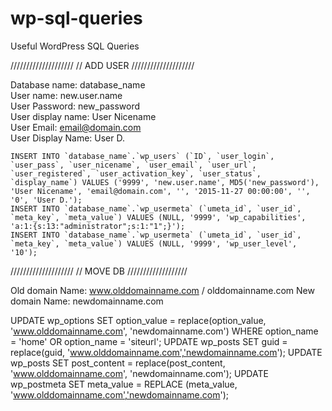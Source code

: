 # wp-sql-queries
Useful WordPress SQL Queries

////////////////////
//	ADD USER
////////////////////

Database name: 		  database_name  
User name: 	   		  new.user.name  
User Password: 		  new_password  
User display name:  User Nicename  
User Email:         email@domain.com  
User Display Name:  User D.

    INSERT INTO `database_name`.`wp_users` (`ID`, `user_login`, `user_pass`, `user_nicename`, `user_email`, `user_url`, `user_registered`, `user_activation_key`, `user_status`, `display_name`) VALUES ('9999', 'new.user.name', MD5('new_password'), 'User Nicename', 'email@domain.com', '', '2015-11-27 00:00:00', '', '0', 'User D.');
    INSERT INTO `database_name`.`wp_usermeta` (`umeta_id`, `user_id`, `meta_key`, `meta_value`) VALUES (NULL, '9999', 'wp_capabilities', 'a:1:{s:13:"administrator";s:1:"1";}');
    INSERT INTO `database_name`.`wp_usermeta` (`umeta_id`, `user_id`, `meta_key`, `meta_value`) VALUES (NULL, '9999', 'wp_user_level', '10');

////////////////////
//	MOVE DB
///////////////////

Old domain Name: www.olddomainname.com / olddomainname.com
New domain Name: newdomainname.com

UPDATE wp_options SET option_value = replace(option_value, 'www.olddomainname.com', 'newdomainname.com') WHERE option_name = 'home' OR option_name = 'siteurl';
UPDATE wp_posts SET guid = replace(guid, 'www.olddomainname.com','newdomainname.com');
UPDATE wp_posts SET post_content = replace(post_content, 'www.olddomainname.com', 'newdomainname.com');
UPDATE wp_postmeta SET meta_value = REPLACE (meta_value, 'www.olddomainname.com','newdomainname.com');

